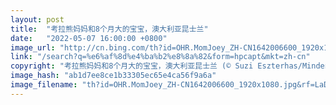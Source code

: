 ```yaml
---
layout: post
title:  "考拉熊妈妈和8个月大的宝宝，澳大利亚昆士兰"
date:   "2022-05-07 16:00:00 +0800"
image_url: "http://cn.bing.com/th?id=OHR.MomJoey_ZH-CN1642006600_1920x1080.jpg&rf=LaDigue_1920x1080.jpg&pid=hp"
link: "/search?q=%e6%af%8d%e4%ba%b2%e8%8a%82&form=hpcapt&mkt=zh-cn"
copyright: "考拉熊妈妈和8个月大的宝宝，澳大利亚昆士兰 (© Suzi Eszterhas/Minden Pictures)"
image_hash: "ab1d7ee8ce1b33305ec65e4ca56f9a6a"
image_filename: "th?id=OHR.MomJoey_ZH-CN1642006600_1920x1080.jpg&rf=LaDigue_1920x1080.jpg&pid=hp"
---
```


